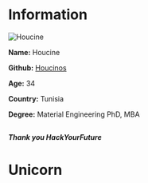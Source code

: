 # Information

![Houcine](https://avatars1.githubusercontent.com/u/57623782?s=400&u=668226618f2b024299fe34ec7c81fc1a923fb349&v=4)

**Name:** Houcine

**Github:** [Houcinos](https://github.com/Houcinos)

**Age:** 34

**Country:** Tunisia

**Degree:** Material Engineering PhD, MBA

##

**_Thank you HackYourFuture_**
# Unicorn
